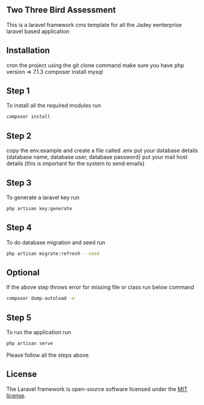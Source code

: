 ## Two Three Bird Assessment

This is a laravel framework cms template for all the Jadey eenterprise laravel based application 


## Installation
cron the project using the git clone command 
make sure you have php version => 7.1.3
composer install
mysql 

## Step 1
To install all the required modules run
```bash
composer install
```

## Step 2
copy the env.example and create a file called .env
put your database details {database name, database user, database password}
put your mail host details (this is important for the system to send emails)

## Step 3
To generate a laravel key run
```bash
php artisan key:generate
```

## Step 4
To do database migration and seed run
```bash
php artisan migrate:refresh --seed
```
## Optional
If the above step throws error for missing file or class run below command 
```bash
composer dump-autoload -o
```

## Step 5
To run the application run 
```bash
php artisan serve
```

Please follow all the steps above.
## License

The Laravel framework is open-source software licensed under the [MIT license](https://opensource.org/licenses/MIT).
